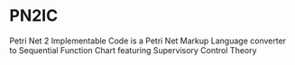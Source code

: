 # PN2IC
Petri Net 2 Implementable Code is a Petri Net Markup Language converter to Sequential Function Chart featuring Supervisory Control Theory

